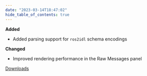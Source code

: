 ```yaml
---
date: "2023-03-14T18:47:02"
hide_table_of_contents: true
---
```

**Added**
- Added parsing support for `ros2idl` schema encodings

**Changed**
- Improved rendering performance in the Raw Messages panel

<!-- truncate -->
[Downloads](https://github.com/foxglove/studio/releases/tag/v1.44.0)
